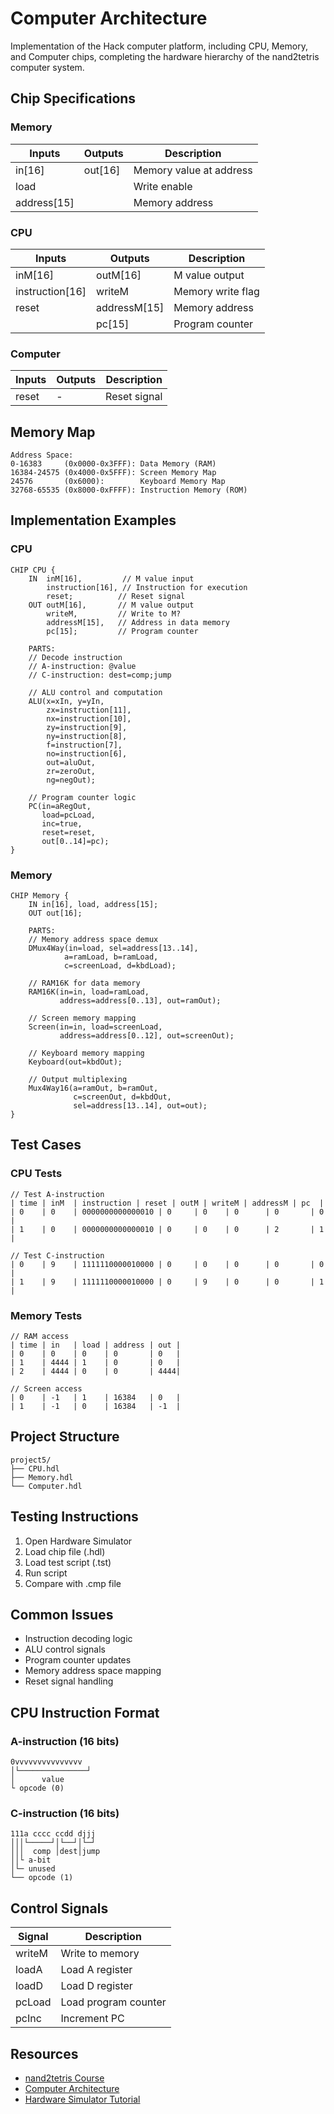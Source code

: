 # Computer Architecture

Implementation of the Hack computer platform, including CPU, Memory, and Computer chips, completing the hardware hierarchy of the nand2tetris computer system.

## Chip Specifications

### Memory
| Inputs     | Outputs | Description                    |
|------------|---------|--------------------------------|
| in[16]     | out[16] | Memory value at address       |
| load       |         | Write enable                   |
| address[15]|         | Memory address                 |

### CPU
| Inputs     | Outputs   | Description                  |
|------------|-----------|------------------------------|
| inM[16]    | outM[16]  | M value output              |
| instruction[16] | writeM | Memory write flag          |
| reset      | addressM[15] | Memory address           |
|            | pc[15]    | Program counter             |

### Computer
| Inputs  | Outputs | Description                    |
|---------|---------|--------------------------------|
| reset   | -       | Reset signal                   |

## Memory Map
```
Address Space:
0-16383     (0x0000-0x3FFF): Data Memory (RAM)
16384-24575 (0x4000-0x5FFF): Screen Memory Map
24576       (0x6000):        Keyboard Memory Map
32768-65535 (0x8000-0xFFFF): Instruction Memory (ROM)
```

## Implementation Examples

### CPU
```hdl
CHIP CPU {
    IN  inM[16],         // M value input
        instruction[16], // Instruction for execution
        reset;          // Reset signal
    OUT outM[16],       // M value output
        writeM,         // Write to M? 
        addressM[15],   // Address in data memory
        pc[15];         // Program counter

    PARTS:
    // Decode instruction
    // A-instruction: @value
    // C-instruction: dest=comp;jump
    
    // ALU control and computation
    ALU(x=xIn, y=yIn,
        zx=instruction[11],
        nx=instruction[10],
        zy=instruction[9],
        ny=instruction[8],
        f=instruction[7],
        no=instruction[6],
        out=aluOut,
        zr=zeroOut,
        ng=negOut);

    // Program counter logic
    PC(in=aRegOut,
       load=pcLoad,
       inc=true,
       reset=reset,
       out[0..14]=pc);
}
```

### Memory
```hdl
CHIP Memory {
    IN in[16], load, address[15];
    OUT out[16];

    PARTS:
    // Memory address space demux
    DMux4Way(in=load, sel=address[13..14],
            a=ramLoad, b=ramLoad,
            c=screenLoad, d=kbdLoad);

    // RAM16K for data memory
    RAM16K(in=in, load=ramLoad,
           address=address[0..13], out=ramOut);

    // Screen memory mapping
    Screen(in=in, load=screenLoad,
           address=address[0..12], out=screenOut);

    // Keyboard memory mapping
    Keyboard(out=kbdOut);

    // Output multiplexing
    Mux4Way16(a=ramOut, b=ramOut,
              c=screenOut, d=kbdOut,
              sel=address[13..14], out=out);
}
```

## Test Cases

### CPU Tests
```
// Test A-instruction
| time | inM  | instruction | reset | outM | writeM | addressM | pc  |
| 0    | 0    | 0000000000000010 | 0     | 0    | 0      | 0       | 0   |
| 1    | 0    | 0000000000000010 | 0     | 0    | 0      | 2       | 1   |

// Test C-instruction
| 0    | 9    | 1111110000010000 | 0     | 0    | 0      | 0       | 0   |
| 1    | 9    | 1111110000010000 | 0     | 9    | 0      | 0       | 1   |
```

### Memory Tests
```
// RAM access
| time | in   | load | address | out |
| 0    | 0    | 0    | 0       | 0   |
| 1    | 4444 | 1    | 0       | 0   |
| 2    | 4444 | 0    | 0       | 4444|

// Screen access
| 0    | -1   | 1    | 16384   | 0   |
| 1    | -1   | 0    | 16384   | -1  |
```

## Project Structure
```
project5/
├── CPU.hdl
├── Memory.hdl
└── Computer.hdl
```

## Testing Instructions
1. Open Hardware Simulator
2. Load chip file (.hdl)
3. Load test script (.tst)
4. Run script
5. Compare with .cmp file

## Common Issues
- Instruction decoding logic
- ALU control signals
- Program counter updates
- Memory address space mapping
- Reset signal handling

## CPU Instruction Format

### A-instruction (16 bits)
```
0vvvvvvvvvvvvvvv
│└───────────────┘
│      value
└ opcode (0)
```

### C-instruction (16 bits)
```
111a cccc ccdd djjj
│││└─────┘│└──┘│└─┘
│││  comp │dest│jump
││└ a-bit
│└─ unused
└── opcode (1)
```

## Control Signals
| Signal | Description           |
|--------|-----------------------|
| writeM | Write to memory      |
| loadA  | Load A register      |
| loadD  | Load D register      |
| pcLoad | Load program counter |
| pcInc  | Increment PC         |

## Resources
- [nand2tetris Course](https://www.nand2tetris.org)
- [Computer Architecture](https://www.nand2tetris.org/project05)
- [Hardware Simulator Tutorial](https://www.nand2tetris.org/software) 